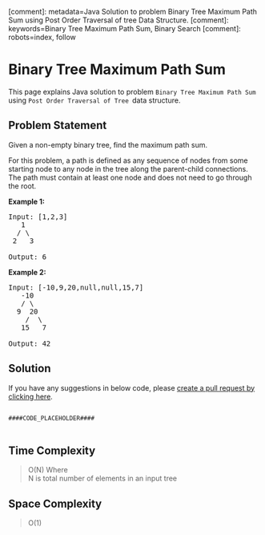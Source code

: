 [comment]: metadata=Java Solution to problem Binary Tree Maximum Path Sum using Post Order Traversal of tree Data Structure.
[comment]: keywords=Binary Tree Maximum Path Sum, Binary Search
[comment]: robots=index, follow


<h1>Binary Tree Maximum Path Sum</h1>
<p>
This page explains Java solution to problem <code class="inline">Binary Tree Maximum Path Sum</code> using <code class="inline">Post Order Traversal of Tree </code>data structure.
</p>


<h2 class="heading">Problem Statement</h2>
<p>
Given a non-empty binary tree, find the maximum path sum.
</p>
<p>
For this problem, a path is defined as any sequence of nodes from some starting node to any node in the tree along the parent-child connections. The path must contain at least one node and does not need to go through the root.
</p>

<b>Example 1:</b>
<pre>
Input: [1,2,3]
   1
  / \
 2   3

Output: 6
</pre>

<b>Example 2:</b>
<pre>
Input: [-10,9,20,null,null,15,7]
   -10
   / \
  9  20
    /  \
   15   7

Output: 42
</pre>


<h2 class="heading">Solution</h2>
If you have any suggestions in below code, please <a href="####LINK_PLACEHOLDER####" target="_blank" rel="noopener noreferrer" class="absolute">create a pull request by clicking here</a>.
<pre>
<code class="language-java">
####CODE_PLACEHOLDER####
</code>
</pre>


<h2 class="heading">Time Complexity</h2>
<blockquote>
<p>
O(N) Where <br />
N is total number of elements in an input tree 
</p>
</blockquote>


<h2 class="heading">Space Complexity</h2>
<blockquote>
<p>O(1)</p>
</blockquote>